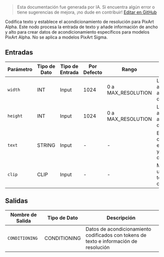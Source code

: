 > Esta documentación fue generada por IA. Si encuentra algún error o tiene sugerencias de mejora, ¡no dude en contribuir! [Editar en GitHub](https://github.com/Comfy-Org/embedded-docs/blob/main/comfyui_embedded_docs/docs/CLIPTextEncodePixArtAlpha/es.md)

Codifica texto y establece el acondicionamiento de resolución para PixArt Alpha. Este nodo procesa la entrada de texto y añade información de ancho y alto para crear datos de acondicionamiento específicos para modelos PixArt Alpha. No se aplica a modelos PixArt Sigma.

## Entradas

| Parámetro | Tipo de Dato | Tipo de Entrada | Por Defecto | Rango | Descripción |
|-----------|-----------|------------|---------|-------|-------------|
| `width` | INT | Input | 1024 | 0 a MAX_RESOLUTION | La dimensión de ancho para el acondicionamiento de resolución |
| `height` | INT | Input | 1024 | 0 a MAX_RESOLUTION | La dimensión de alto para el acondicionamiento de resolución |
| `text` | STRING | Input | - | - | Entrada de texto a codificar, admite entrada multilínea y prompts dinámicos |
| `clip` | CLIP | Input | - | - | Modelo CLIP utilizado para tokenización y codificación |

## Salidas

| Nombre de Salida | Tipo de Dato | Descripción |
|-------------|-----------|-------------|
| `CONDITIONING` | CONDITIONING | Datos de acondicionamiento codificados con tokens de texto e información de resolución |
